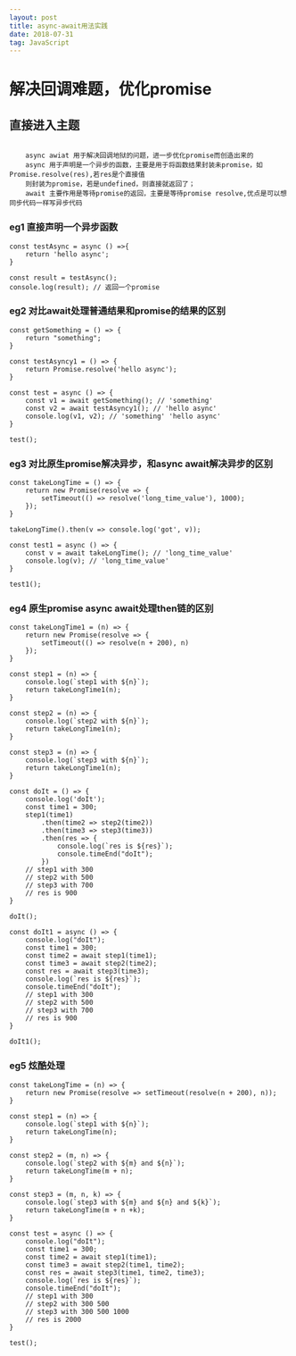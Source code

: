 ```yaml
---
layout: post
title: async-await用法实践
date: 2018-07-31
tag: JavaScript
---
```


解决回调难题，优化promise
===========================================================================
## 直接进入主题

<code>
	async awiat 用于解决回调地狱的问题，进一步优化promise而创造出来的
	async 用于声明是一个异步的函数，主要是用于将函数结果封装未promise，如Promise.resolve(res),若res是个直接值
	则封装为promise，若是undefined，则直接就返回了；
	await 主要作用是等待promise的返回，主要是等待promise resolve,优点是可以想同步代码一样写异步代码
</code>

### eg1 直接声明一个异步函数
```
const testAsync = async () =>{
	return 'hello async';
}

const result = testAsync();
console.log(result); // 返回一个promise
```

### eg2 对比await处理普通结果和promise的结果的区别
```
const getSomething = () => {
	return "something";
}

const testAsyncy1 = () => {
	return Promise.resolve('hello async');
}

const test = async () => {
	const v1 = await getSomething(); // 'something'
	const v2 = await testAsyncy1(); // 'hello async'
	console.log(v1, v2); // 'something' 'hello async'
}

test();
```

### eg3 对比原生promise解决异步，和async await解决异步的区别
```
const takeLongTime = () => {
	return new Promise(resolve => {
		setTimeout(() => resolve('long_time_value'), 1000);
	});
}

takeLongTime().then(v => console.log('got', v));

const test1 = async () => {
	const v = await takeLongTime(); // 'long_time_value'
	console.log(v); // 'long_time_value'
}

test1();
```

### eg4 原生promise async await处理then链的区别
```
const takeLongTime1 = (n) => {
	return new Promise(resolve => {
		setTimeout(() => resolve(n + 200), n)
	});
}

const step1 = (n) => {
	console.log(`step1 with ${n}`);
	return takeLongTime1(n);
}

const step2 = (n) => {
	console.log(`step2 with ${n}`);
	return takeLongTime1(n);
}

const step3 = (n) => {
	console.log(`step3 with ${n}`);
	return takeLongTime1(n);
}

const doIt = () => {
	console.log('doIt');
	const time1 = 300;
	step1(time1)
		.then(time2 => step2(time2))
		.then(time3 => step3(time3))
		.then(res => {
			console.log(`res is ${res}`);
			console.timeEnd("doIt");
		})
	// step1 with 300
	// step2 with 500
	// step3 with 700
	// res is 900
}

doIt();

const doIt1 = async () => {
	console.log("doIt");
	const time1 = 300;
	const time2 = await step1(time1);
	const time3 = await step2(time2);
	const res = await step3(time3);
	console.log(`res is ${res}`);
	console.timeEnd("doIt");
	// step1 with 300
	// step2 with 500
	// step3 with 700
	// res is 900
}

doIt1();
```

### eg5 炫酷处理
```
const takeLongTime = (n) => {
	return new Promise(resolve => setTimeout(resolve(n + 200), n));
}

const step1 = (n) => {
	console.log(`step1 with ${n}`);
	return takeLongTime(n);
}

const step2 = (m, n) => {
	console.log(`step2 with ${m} and ${n}`);
	return takeLongTime(m + n);
}

const step3 = (m, n, k) => {
	console.log(`step3 with ${m} and ${n} and ${k}`);
	return takeLongTime(m + n +k);
}

const test = async () => {
	console.log("doIt");
	const time1 = 300;
	const time2 = await step1(time1);
	const time3 = await step2(time1, time2);
	const res = await step3(time1, time2, time3);
	console.log(`res is ${res}`);
	console.timeEnd("doIt");
	// step1 with 300
	// step2 with 300 500
	// step3 with 300 500 1000
	// res is 2000
}

test();
```
